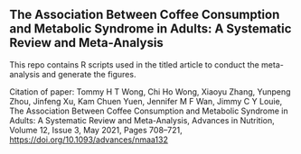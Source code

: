 ## The Association Between Coffee Consumption and Metabolic Syndrome in Adults: A Systematic Review and Meta-Analysis

This repo contains R scripts used in the titled article to conduct the meta-analysis and generate the figures.

Citation of paper: 
Tommy H T Wong, Chi Ho Wong, Xiaoyu Zhang, Yunpeng Zhou, Jinfeng Xu, Kam Chuen Yuen, Jennifer M F Wan, Jimmy C Y Louie, The Association Between Coffee Consumption and Metabolic Syndrome in Adults: A Systematic Review and Meta-Analysis, Advances in Nutrition, Volume 12, Issue 3, May 2021, Pages 708–721, https://doi.org/10.1093/advances/nmaa132
